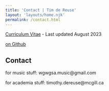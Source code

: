 ```yaml
---
title: 'Contact | Tim de Reuse'
layout: 'layouts/home.njk'
permalink: /contact.html
---
```


<style>
  my-email::after { content: attr(data-domain); } 
  my-email::before { content: attr(data-user); }
</style>

[Curriculum Vitae](/static/pdfs/dereuse_CV.pdf) - Last updated August 2023

[on Github](https://github.com/timothydereuse)

## Contact

for music stuff: <my-email data-user="wgwgsa.music" data-domain="gmail.com">@</my-email>

for academia stuff: <my-email data-user="timothy.dereuse" data-domain="mcgill.ca">@</my-email>
